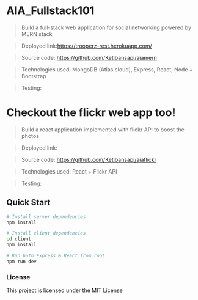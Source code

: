# AIA_Fullstack101

> Build a full-stack web application for social networking powered by MERN stack

> Deployed link:https://trooperz-rest.herokuapp.com/

> Source code: https://github.com/Ketibansapi/aiamern

> Technologies used: MongoDB (Atlas cloud), Express, React, Node + Bootstrap

> Testing: 

# Checkout the flickr web app too!

> Build a react application implemented with flickr API to boost the photos

> Deployed link:

> Source code: https://github.com/Ketibansapi/aiaflickr

> Technologies used: React + Flickr API

> Testing:

## Quick Start


```bash
# Install server dependencies
npm install

# Install client dependencies
cd client
npm install

# Run both Express & React from root
npm run dev

```

### License

This project is licensed under the MIT License
